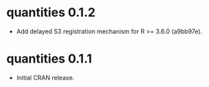 # quantities 0.1.2

* Add delayed S3 registration mechanism for R >= 3.6.0 (a9bb97e).

# quantities 0.1.1

* Initial CRAN release.

